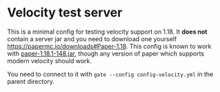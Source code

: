 # Velocity test server

This is a minimal config for testing velocity support on 1.18. It **does not**
contain a server jar and you need to download one yourself https://papermc.io/downloads#Paper-1.18.
This config is known to work with [paper-1.18.1-148.jar](https://papermc.io/api/v2/projects/paper/versions/1.18.1/builds/148/downloads/paper-1.18.1-148.jar),
though any version of paper which supports modern velocity should work.

You need to connect to it with `gate --config config-velocity.yml` in the parent directory.
